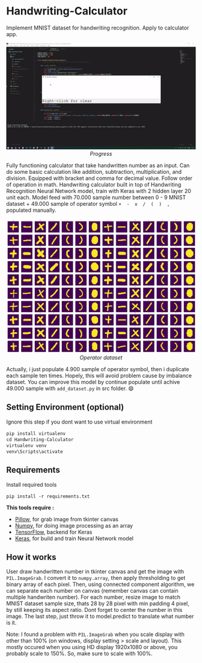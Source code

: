 # Handwriting-Calculator
Implement MNIST dataset for handwriting recognition. Apply to calculator app.

<p align="center">
  <img src="demo/demo2.gif"><br/>
  <i>Progress</i>
</p>

Fully functioning calculator that take handwritten number as an input. Can do some basic calculation like addition, subtraction, multiplication, and division. Equipped with bracket and comma for decimal value. Follow order of operation in math. 
Handwriting calculator built in top of Handwriting Recognition Neural Network model, train with Keras with 2 hidden layer 20 unit each. Model feed with 70.000 sample number between 0 - 9 MNIST dataset + 49.000 sample of operator symbol `+  -  x  /  (  )  ,` populated manually.

<p align="center">
  <img src="src/dataset/operator.png"><br/>
  <i>Operator dataset</i>
</p>

Actually, i just populate 4.900 sample of operator symbol, then i duplicate each sample ten times. Hopely, this will avoid problem cause by imbalance dataset. 
You can improve this model by continue populate until achive 49.000 sample with `add_dataset.py` in src folder. :smile: 

## Setting Environment (optional)
Ignore this step if you dont want to use virtual environment
```
pip install virtualenv
cd Handwriting-Calculator
virtualenv venv
venv\Scripts\activate
```

## Requirements
Install required tools
```
pip install -r requirements.txt
```
**This tools require :**
- [Pillow](https://github.com/python-pillow/Pillow), for grab image from tkinter canvas
- [Numpy](https://github.com/numpy/numpy), for doing image processing as an array
- [TensorFlow](https://github.com/tensorflow/tensorflow), backend for Keras
- [Keras](https://github.com/keras-team/keras), for build and train Neural Network model

## How it works
User draw handwritten number in tkinter canvas and get the image with `PIL.ImageGrab`.
I convert it to `numpy.array`, then apply thresholding to get binary array of each pixel.
Then, using connected component algorithm, we can separate each number on canvas (remember canvas can contain multiple handwriten number).
For each number, resize image to match MNIST dataset sample size, thats 28 by 28 pixel with min padding 4 pixel, by still keeping its aspect ratio. Dont forget to center the number in this image.
The last step, just throw it to model.predict to translate what number is it.

Note:
I found a problem with `PIL.ImageGrab` when you scale display with other than 100% (on windows, display setting > scale and layout). This mostly occured when you using HD display 1920x1080 or above, you probably scale to 150%.
So, make sure to scale with 100%.


